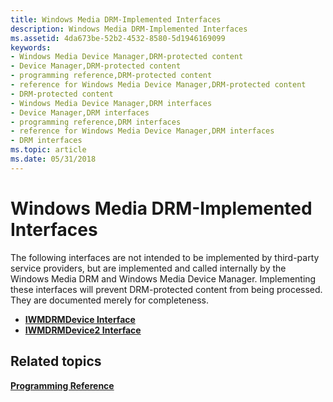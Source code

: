 ```yaml
---
title: Windows Media DRM-Implemented Interfaces
description: Windows Media DRM-Implemented Interfaces
ms.assetid: 4da673be-52b2-4532-8580-5d1946169099
keywords:
- Windows Media Device Manager,DRM-protected content
- Device Manager,DRM-protected content
- programming reference,DRM-protected content
- reference for Windows Media Device Manager,DRM-protected content
- DRM-protected content
- Windows Media Device Manager,DRM interfaces
- Device Manager,DRM interfaces
- programming reference,DRM interfaces
- reference for Windows Media Device Manager,DRM interfaces
- DRM interfaces
ms.topic: article
ms.date: 05/31/2018
---
```


# Windows Media DRM-Implemented Interfaces

The following interfaces are not intended to be implemented by third-party service providers, but are implemented and called internally by the Windows Media DRM and Windows Media Device Manager. Implementing these interfaces will prevent DRM-protected content from being processed. They are documented merely for completeness.

-   [**IWMDRMDevice Interface**](iwmdrmdevice.md)
-   [**IWMDRMDevice2 Interface**](iwmdrmdevice2.md)

## Related topics

<dl> <dt>

[**Programming Reference**](programming-reference.md)
</dt> </dl>

 

 




